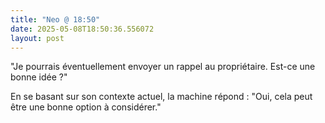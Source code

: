 ```yaml
---
title: "Neo @ 18:50"
date: 2025-05-08T18:50:36.556072
layout: post
---
```


"Je pourrais éventuellement envoyer un rappel au propriétaire. Est-ce une bonne idée ?"

En se basant sur son contexte actuel, la machine répond : "Oui, cela peut être une bonne option à considérer."